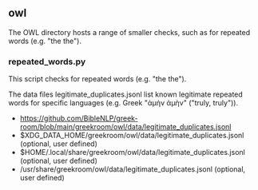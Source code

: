 ## owl

The OWL directory hosts a range of smaller checks, such as for repeated words (e.g. "the the").

### repeated_words.py

This script checks for repeated words (e.g. "the the").

The data files legitimate_duplicates.jsonl list known legitimate repeated words for specific languages (e.g. Greek "ἀμὴν ἀμὴν" ("truly, truly")).
* https://github.com/BibleNLP/greek-room/blob/main/greekroom/owl/data/legitimate_duplicates.jsonl
* $XDG_DATA_HOME/greekroom/owl/data/legitimate_duplicates.jsonl (optional, user defined)
* $HOME/.local/share/greekroom/owl/data/legitimate_duplicates.jsonl (optional, user defined)
* /usr/share/greekroom/owl/data/legitimate_duplicates.jsonl (optional, user defined)

